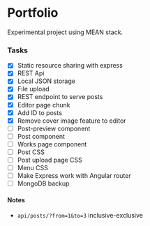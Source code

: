 # Portfolio

Experimental project using MEAN stack.

### Tasks

- [x] Static resource sharing with express
- [x] REST Api
- [X] Local JSON storage
- [x] File upload
- [x] REST endpoint to serve posts
- [x] Editor page chunk
- [x] Add ID to posts
- [x] Remove cover image feature to editor
- [ ] Post-preview component
- [ ] Post component
- [ ] Works page component
- [ ] Post CSS
- [ ] Post upload page CSS
- [ ] Menu CSS
- [ ] Make Express work with Angular router
- [ ] MongoDB backup

#### Notes

- `api/posts/?from=1&to=3` inclusive-exclusive